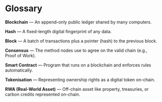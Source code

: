 # Glossary

**Blockchain** — An append-only public ledger shared by many computers.  

**Hash** — A fixed-length digital fingerprint of any data.  

**Block** — A batch of transactions plus a pointer (hash) to the previous block.  

**Consensus** — The method nodes use to agree on the valid chain (e.g., Proof of Work).  

**Smart Contract** — Program that runs on a blockchain and enforces rules automatically.  

**Tokenisation** — Representing ownership rights as a digital token on-chain.  

**RWA (Real-World Asset)** — Off-chain asset like property, treasuries, or carbon credits represented on-chain.  

